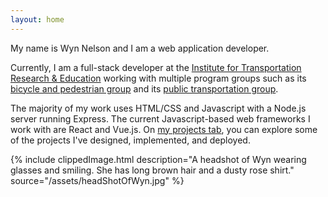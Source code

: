```yaml
---
layout: home
---
```


<div class="flex-wrapper">
  <div class="leftText">
  <p>
  My name is Wyn Nelson and I am a web application developer.
  </p>
  <p>
  Currently, I am a full-stack developer at the 
  <a href="https://itre.ncsu.edu/">Institute for Transportation Research & Education</a>
  working with multiple program groups such as its 
  <a href="https://itre.ncsu.edu/focus/bike-ped/">bicycle and pedestrian group</a>
  and its
  <a href="https://itre.ncsu.edu/focus/transit/">public transportation group</a>.
  </p>
  <p>
  The majority of my work uses HTML/CSS and Javascript with a Node.js server running Express.
  The current Javascript-based web frameworks I work with are React and Vue.js.
  On 
  <a href="/projects">my projects tab</a>,
  you can explore some of the projects I've designed, implemented, and deployed.
  </p>
  </div>

  {% include clippedImage.html 
    description="A headshot of Wyn wearing glasses and smiling. She has long brown hair and a dusty rose shirt."
    source="/assets/headShotOfWyn.jpg" 
  %}

</div>
